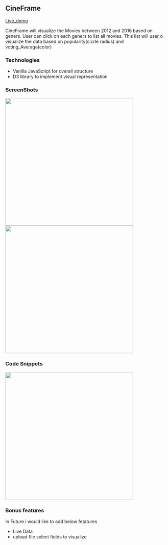
## CineFrame

[Live_demo](https://jayad25.github.io/CineFrame/)

CineFrame will visualize the Movies between 2012 and 2016 based  on geners. User can click on each geners to list all movies. This list will user o visualize the data based on popularity(cicrle radius) and voting_Average(color)

### Technologies
  * Vanilla JavaScript for overall structure
  * D3 library to implement visual representation

### ScreenShots
 
 <img src="https://i.imgur.com/nIXCzeP.png" width="400">
 <img src="https://i.imgur.com/ajvrSRK.png" width="400">
  
  
   ### Code Snippets
   <img src="https://i.imgur.com/AzT0T6Q.png" width="400">
 
  
### Bonus features

In Future i would like to add below fetatures

 * Live Data
 * upload file select fields to visualize
